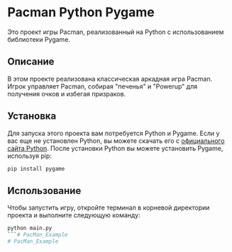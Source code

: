 # Pacman Python Pygame

Это проект игры Pacman, реализованный на Python с использованием библиотеки Pygame.

## Описание

В этом проекте реализована классическая аркадная игра Pacman. Игрок управляет Pacman, собирая "печенья" и "Powerup" для получения очков и избегая призраков.

## Установка

Для запуска этого проекта вам потребуется Python и Pygame. Если у вас еще не установлен Python, вы можете скачать его с [официального сайта Python](https://www.python.org/). После установки Python вы можете установить Pygame, используя pip:

```bash
pip install pygame
```

## Использование

Чтобы запустить игру, откройте терминал в корневой директории проекта и выполните следующую команду:

```bash
python main.py
```# PacMan_Example
# PacMan_Example

